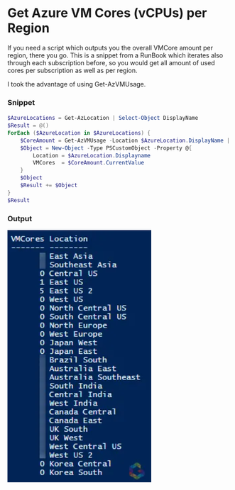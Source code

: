 # Get Azure VM Cores (vCPUs) per Region


If you need a script which outputs you the overall VMCore amount per region, there you go.
This is a snippet from a RunBook which iterates also through each subscription before, so you would get all amount of used cores per subscription as well as per region.

I took the advantage of using Get-AzVMUsage.

### Snippet

```powershell
$AzureLocations = Get-AzLocation | Select-Object DisplayName
$Result = @()
ForEach ($AzureLocation in $AzureLocations) {
    $CoreAmount = Get-AzVMUsage -Location $AzureLocation.DisplayName | Where-Object { $_.Name.Value -eq "virtualMachines" } | Select-Object currentvalue
    $Object = New-Object -Type PSCustomObject -Property @{
        Location = $AzureLocation.Displayname
        VMCores  = $CoreAmount.CurrentValue
    }
    $Object
    $Result += $Object
}
$Result
```

### Output

![](2021-02-21-14-30-27.png)

